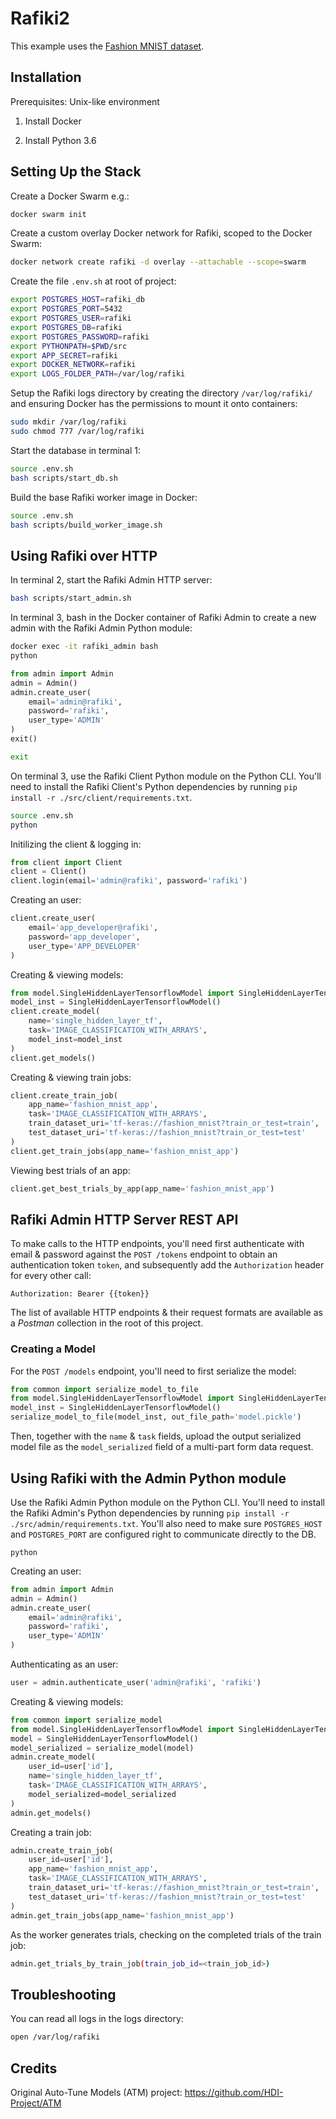 # Rafiki2

This example uses the [Fashion MNIST dataset](https://github.com/zalandoresearch/fashion-mnist).

## Installation

Prerequisites: Unix-like environment

1. Install Docker

2. Install Python 3.6

## Setting Up the Stack

Create a Docker Swarm e.g.:

```sh
docker swarm init
```

Create a custom overlay Docker network for Rafiki, scoped to the Docker Swarm:

```sh
docker network create rafiki -d overlay --attachable --scope=swarm
```

Create the file `.env.sh` at root of project:

```sh
export POSTGRES_HOST=rafiki_db
export POSTGRES_PORT=5432
export POSTGRES_USER=rafiki
export POSTGRES_DB=rafiki
export POSTGRES_PASSWORD=rafiki
export PYTHONPATH=$PWD/src
export APP_SECRET=rafiki
export DOCKER_NETWORK=rafiki
export LOGS_FOLDER_PATH=/var/log/rafiki
```

Setup the Rafiki logs directory by creating the directory `/var/log/rafiki/` and ensuring Docker has the permissions to mount it onto containers:

```sh
sudo mkdir /var/log/rafiki
sudo chmod 777 /var/log/rafiki
```

Start the database in terminal 1:

```sh
source .env.sh
bash scripts/start_db.sh
```

Build the base Rafiki worker image in Docker:

```sh
source .env.sh
bash scripts/build_worker_image.sh
```

## Using Rafiki over HTTP

In terminal 2, start the Rafiki Admin HTTP server:

```sh
bash scripts/start_admin.sh
```

In terminal 3, bash in the Docker container of Rafiki Admin to create a new admin with the Rafiki Admin Python module:

```sh
docker exec -it rafiki_admin bash
python
```

```py
from admin import Admin
admin = Admin()
admin.create_user(
    email='admin@rafiki',
    password='rafiki',
    user_type='ADMIN'
)
exit()
```

```sh
exit
```

On terminal 3, use the Rafiki Client Python module on the Python CLI. You'll need to install the Rafiki Client's Python dependencies by running `pip install -r ./src/client/requirements.txt`.

```sh
source .env.sh
python
```

Initilizing the client & logging in:

```py
from client import Client
client = Client()
client.login(email='admin@rafiki', password='rafiki')
```

Creating an user:

```py
client.create_user(
    email='app_developer@rafiki',
    password='app_developer',
    user_type='APP_DEVELOPER'
)
```

Creating & viewing models:

```py
from model.SingleHiddenLayerTensorflowModel import SingleHiddenLayerTensorflowModel
model_inst = SingleHiddenLayerTensorflowModel()
client.create_model(
    name='single_hidden_layer_tf',
    task='IMAGE_CLASSIFICATION_WITH_ARRAYS',
    model_inst=model_inst
)
client.get_models()
```

Creating & viewing train jobs:

```py
client.create_train_job(
    app_name='fashion_mnist_app',
    task='IMAGE_CLASSIFICATION_WITH_ARRAYS',
    train_dataset_uri='tf-keras://fashion_mnist?train_or_test=train',
    test_dataset_uri='tf-keras://fashion_mnist?train_or_test=test'
)
client.get_train_jobs(app_name='fashion_mnist_app')
```

Viewing best trials of an app:

```py
client.get_best_trials_by_app(app_name='fashion_mnist_app')
```

## Rafiki Admin HTTP Server REST API

To make calls to the HTTP endpoints, you'll need first authenticate with email & password against the `POST /tokens` endpoint to obtain an authentication token `token`, and subsequently add the `Authorization` header for every other call:

`Authorization: Bearer {{token}}`

The list of available HTTP endpoints & their request formats are available as a *Postman* collection in the root of this project.

### Creating a Model

For the `POST /models` endpoint, you'll need to first serialize the model:

```py
from common import serialize_model_to_file
from model.SingleHiddenLayerTensorflowModel import SingleHiddenLayerTensorflowModel
model_inst = SingleHiddenLayerTensorflowModel()
serialize_model_to_file(model_inst, out_file_path='model.pickle')
```

Then, together with the `name` & `task` fields, upload the output serialized model file as the `model_serialized` field of a multi-part form data request.

## Using Rafiki with the Admin Python module

Use the Rafiki Admin Python module on the Python CLI. You'll need to install the Rafiki Admin's Python dependencies by running `pip install -r ./src/admin/requirements.txt`. You'll also need to make sure `POSTGRES_HOST` and `POSTGRES_PORT` are configured right to communicate directly to the DB.

```shell
python
```

Creating an user:

```py
from admin import Admin
admin = Admin()
admin.create_user(
    email='admin@rafiki',
    password='rafiki',
    user_type='ADMIN'
)
```

Authenticating as an user:

```py
user = admin.authenticate_user('admin@rafiki', 'rafiki')
```

Creating & viewing models:

```py
from common import serialize_model
from model.SingleHiddenLayerTensorflowModel import SingleHiddenLayerTensorflowModel
model = SingleHiddenLayerTensorflowModel()
model_serialized = serialize_model(model)
admin.create_model(
    user_id=user['id'],
    name='single_hidden_layer_tf',
    task='IMAGE_CLASSIFICATION_WITH_ARRAYS',
    model_serialized=model_serialized
)
admin.get_models()
```

Creating a train job:

```py
admin.create_train_job(
    user_id=user['id'],
    app_name='fashion_mnist_app',
    task='IMAGE_CLASSIFICATION_WITH_ARRAYS',
    train_dataset_uri='tf-keras://fashion_mnist?train_or_test=train',
    test_dataset_uri='tf-keras://fashion_mnist?train_or_test=test'
)
admin.get_train_jobs(app_name='fashion_mnist_app')
```

As the worker generates trials, checking on the completed trials of the train job:

```sh
admin.get_trials_by_train_job(train_job_id=<train_job_id>)
```

## Troubleshooting

You can read all logs in the logs directory:

```sh
open /var/log/rafiki
```

## Credits

Original Auto-Tune Models (ATM) project: https://github.com/HDI-Project/ATM